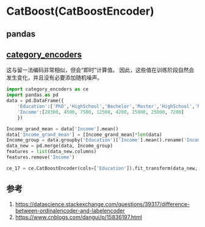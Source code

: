 

# CatBoost(CatBoostEncoder)

## pandas


## [category_encoders](https://contrib.scikit-learn.org/category_encoders/index.html)


这与留一法编码非常相似，但会“即时”计算值。 因此，这些值在训练阶段自然会发生变化，并且没有必要添加随机噪声。



```python
import category_encoders as ce
import pandas as pd
data = pd.DataFrame({
    'Education':['PhD','HighSchool','Bachelor','Master','HighSchool','Master','PhD','Bachelor'],
    'Income':[28300, 4500, 7500, 12500, 4200, 15000, 25000, 7200]
    })

Income_grand_mean = data['Income'].mean()
data['Income_grand_mean'] = [Income_grand_mean]*len(data)
Income_group = data.groupby('Education')['Income'].mean().rename('Income_level_mean').reset_index()
data_new = pd.merge(data, Income_group)
features = list(data_new.columns)
features.remove('Income')

ce_17 = ce.CatBoostEncoder(cols=['Education']).fit_transform(data_new, data_new['Income'])
```







## 参考
1. https://datascience.stackexchange.com/questions/39317/difference-between-ordinalencoder-and-labelencoder
2. https://www.cnblogs.com/dangui/p/15836197.html